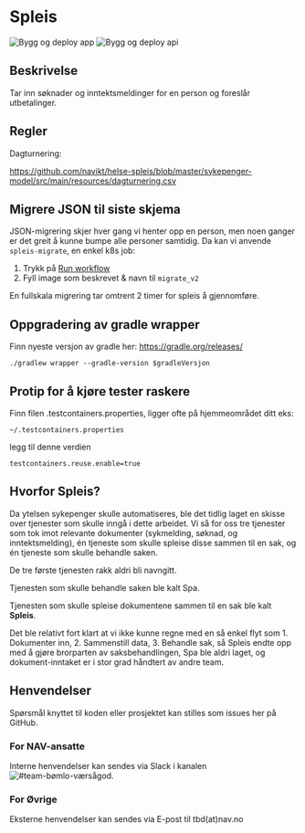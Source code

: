 # Spleis
![Bygg og deploy app](https://github.com/navikt/helse-spleis/workflows/Bygg%20og%20deploy%20app/badge.svg)
![Bygg og deploy api](https://github.com/navikt/helse-spleis/workflows/Bygg%20og%20deploy%20api/badge.svg)

## Beskrivelse

Tar inn søknader og inntektsmeldinger for en person og foreslår utbetalinger.

## Regler

Dagturnering: 

https://github.com/navikt/helse-spleis/blob/master/sykepenger-model/src/main/resources/dagturnering.csv

## Migrere JSON til siste skjema

JSON-migrering skjer hver gang vi henter opp en person, men noen ganger er det greit å kunne bumpe alle personer samtidig.
Da kan vi anvende `spleis-migrate`, en enkel k8s job:

1. Trykk på [Run workflow](https://github.com/navikt/helse-spleis/actions/workflows/manuell-jobb.yml) 
2. Fyll image som beskrevet & navn til `migrate_v2`

En fullskala migrering tar omtrent 2 timer for spleis å gjennomføre.

## Oppgradering av gradle wrapper
Finn nyeste versjon av gradle her: https://gradle.org/releases/

```./gradlew wrapper --gradle-version $gradleVersjon```

## Protip for å kjøre tester raskere
Finn filen .testcontainers.properties, ligger ofte på hjemmeområdet ditt eks:

```~/.testcontainers.properties```

legg til denne verdien

```testcontainers.reuse.enable=true```

## Hvorfor Spleis?

Da ytelsen sykepenger skulle automatiseres, ble det tidlig laget en skisse over tjenester som skulle inngå i dette arbeidet. Vi så for oss tre tjenester som tok imot relevante dokumenter (sykmelding, søknad, og inntektsmelding), én tjeneste som skulle spleise disse sammen til en sak, og én tjeneste som skulle behandle saken.

De tre første tjenesten rakk aldri bli navngitt.

Tjenesten som skulle behandle saken ble kalt Spa.

Tjenesten som skulle spleise dokumentene sammen til en sak ble kalt **Spleis**.

Det ble relativt fort klart at vi ikke kunne regne med en så enkel flyt som 1. Dokumenter inn, 2. Sammenstill data, 3. Behandle sak, så Spleis endte opp med å gjøre brorparten av saksbehandlingen, Spa ble aldri laget, og dokument-inntaket er i stor grad håndtert av andre team.

## Henvendelser
Spørsmål knyttet til koden eller prosjektet kan stilles som issues her på GitHub.

### For NAV-ansatte
Interne henvendelser kan sendes via Slack i kanalen ![#team-bømlo-værsågod](https://nav-it.slack.com/archives/C019637N90X).

### For Øvrige 
Eksterne henvendelser kan sendes via E-post til tbd(at)nav.no
